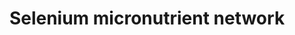---
annotations:
- type: Pathway Ontology
  value: classic metabolic pathway
- type: Pathway Ontology
  value: selenoamino acid metabolic pathway
authors:
- Egoyenechea
- AlexanderPico
- Thomas
- Ommen
- MaintBot
- Evelo
- MartijnVanIersel
- Jildau
- Khanspers
- Damariz
- Andra
- Egonw
- Mkutmon
- MirellaKalafati
- DeSl
- Eweitz
- Marvin M2
description: 'The selenium-centred micronutrient biological network. The most relevant
  biochemical processes related to selenium in the context of metabolism, oxidation
  and inflammation are represented. Also, the compartmental separation (intracellular
  vs. plasma) is presented, identifying the selenium centred plasma metabolome. A
  selenoprotein database exists at:  http://www.selenodb.org.  Proteins on this pathway
  have targeted assays available via the [https://assays.cancer.gov/available_assays?wp_id=WP15
  CPTAC Assay Portal]'
last-edited: 2022-02-26
organisms:
- Homo sapiens
redirect_from:
- /index.php/Pathway:WP15
- /instance/WP15
schema-jsonld:
- '@context': https://schema.org/
  '@id': https://wikipathways.github.io/pathways/WP15.html
  '@type': Dataset
  creator:
    '@type': Organization
    name: WikiPathways
  description: 'The selenium-centred micronutrient biological network. The most relevant
    biochemical processes related to selenium in the context of metabolism, oxidation
    and inflammation are represented. Also, the compartmental separation (intracellular
    vs. plasma) is presented, identifying the selenium centred plasma metabolome.
    A selenoprotein database exists at:  http://www.selenodb.org.  Proteins on this
    pathway have targeted assays available via the [https://assays.cancer.gov/available_assays?wp_id=WP15
    CPTAC Assay Portal]'
  keywords:
  - Triiodothyronine (T3)
  - IL10
  - Methionine
  - VLDL-TAG
  - HbA1c
  - KMO
  - Manganese
  - SelW
  - Riboflavin
  - PGG2
  - PGH2
  - Trx-S2
  - Uric acid
  - Selenocysteine
  - VLDL/APOB
  - MDA
  - SelM
  - SelI
  - APOA1-NO2Tyr
  - SelS
  - APOA1
  - Zinc
  - ALA
  - Dihydrolipoate
  - Cysteine
  - VLDL
  - PMP
  - TRXR3
  - NFKB1
  - NFKB2
  - FAD
  - 15-HETE
  - PGI2
  - SRB1
  - Leukotriene A4
  - Iodine
  - O2-Ã‚â€œ
  - ALOX15B
  - Lipoxin A4
  - PGE1
  - SOD3
  - GSR
  - LDLR
  - Hypoxanthine
  - FLAP
  - TNFa
  - Calcium
  - SAA4
  - H2O2
  - ALOX5
  - GSSG
  - CBS
  - PGE3
  - GSH
  - PRDX4
  - FMN
  - TRXR2
  - TAG
  - Thromboxane A2
  - PGF2a
  - SAA2
  - NADPH
  - MPO
  - PLG
  - INS
  - SAA1
  - FLAD1
  - NO2
  - RELA
  - Selenophosphate
  - DGLA
  - ATP
  - MTR
  - COX2
  - EPA
  - SPS2
  - IL1B
  - FGA
  - DHA
  - INSR
  - HOCl
  - 5-HETE
  - Hydroxykynurenine
  - Ascorbic acid
  - PGE2
  - Pyridoxal 5'-phosphate
  - HBB
  - PGH3
  - PRDX2
  - CCL2
  - HBA1
  - GPX 3
  - Tryptophan
  - SAA3
  - O3
  - Thrombin
  - Dehydroascorbic acid
  - sICAM-1
  - DIO1
  - Arachidonic acid
  - GPX 2
  - IL6
  - 5-HPETE
  - HDL
  - Thyroxine (T4)
  - 8-Isoprostaglandin F2a
  - GPX 4
  - SelP
  - Fibrin
  - Linoleic acid
  - ABCA1
  - PNPO
  - DIO3
  - Chlorine
  - HDL/SAA
  - CRP
  - THF
  - DPA
  - 5,10-Methylene-THF
  - Folic acid
  - SelN
  - IFNg
  - 5-methyl-THF
  - LDL
  - F2-Isoprostane
  - Cystathionine
  - Homocysteine
  - Factor VII
  - RFK
  - Niacinamide
  - Trx-(SH)2
  - PRDX3
  - Glucose
  - SOD2
  - 5,6-Epoxytetraene
  - SelR
  - GPX 6
  - Quinolinic Acid
  - NADP+
  - Lipoic acid
  - Selenium
  - HDL-C
  - Lipoxin B4
  - Serine
  - D-dimer
  - ALB
  - Fibrinogen
  - Ascorbate
  - tPA
  - Methionine sulfoxide
  - HNO2
  - Selenide
  - Kynurenine
  - 'NO'
  - oxLDL
  - PRDX1
  - SelH
  - Niacin
  - DIO2
  - 8-OHdG
  - Xanthine
  - GPX 1
  - GGT1
  - H2O
  - Leukotriene B4
  - SelO
  - ACT
  - Leukotriene E4
  - Vitamin B12
  - PGD2
  - Xantine oxidase
  - FGG
  - Leukotriene C4
  - FGB
  - RNS
  - Catalase
  - SelK
  - Copper
  - ADP
  - APOB
  - PAI-1
  - Heme
  - Nicotinamidase
  - ONOO-/ONOOH
  - O2
  - Nitrotyrosine
  - HDL/APOA1
  - a-Tocopherol
  - CTH
  - Leukotriene D4
  - TRXR1
  - SOD1
  - Thromboxane B2
  - Kynureninase
  - Iron
  - ROS
  - SelT
  - Fructosamine
  - Sep15
  - Cholesterol
  - PRDX5
  - MTHFR
  - R-Triiodothyronine (rT3)
  - Leukotriene F4
  - SelV
  - COX1
  license: CC0
  name: Selenium micronutrient network
seo: CreativeWork
title: Selenium micronutrient network
wpid: WP15
---